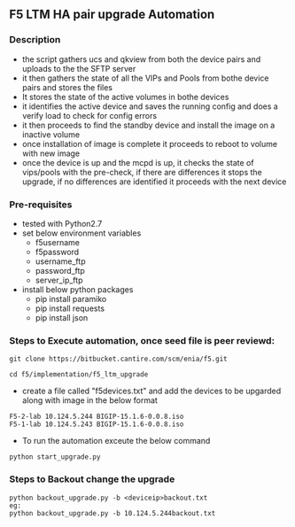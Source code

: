 ## F5 LTM HA pair upgrade Automation

### Description

- the script gathers ucs and qkview from both the device pairs and uploads to the the SFTP server
- it then gathers the state of all the VIPs and Pools from  bothe device pairs and stores the files
- It stores the state of the active volumes in bothe devices
- it identifies the active device and saves the running config and does a verify load to check for config errors
- it then proceeds to find the standby device and install the image on a inactive volume
- once installation of image is complete it proceeds to reboot to volume with new image
- once the device is up and the mcpd is up, it checks the state of vips/pools with the pre-check, if there are differences
it stops the upgrade, if no differences are identified it proceeds with the next device

### Pre-requisites

* tested with Python2.7
* set below environment variables
  - f5username
  - f5password
  - username_ftp
  - password_ftp
  - server_ip_ftp
* install below python packages
  - pip install paramiko
  - pip install requests
  - pip install json


### Steps to Execute automation, once seed file is peer reviewd:



```
git clone https://bitbucket.cantire.com/scm/enia/f5.git
```

```
cd f5/implementation/f5_ltm_upgrade
```

* create a file called "f5devices.txt" and add the devices to be upgarded along with image in the below format
```
F5-2-lab 10.124.5.244 BIGIP-15.1.6-0.0.8.iso
F5-1-lab 10.124.5.243 BIGIP-15.1.6-0.0.8.iso
```

* To run the automation exceute the below command
```
python start_upgrade.py

```

### Steps to Backout change the upgrade

```
python backout_upgrade.py -b <deviceip>backout.txt
eg:
python backout_upgrade.py -b 10.124.5.244backout.txt
```
